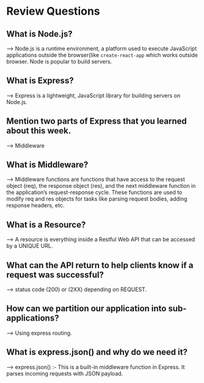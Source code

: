 # Review Questions

## What is Node.js?
-->     Node.js is a runtime environment, a platform used to execute JavaScript  applications outside the browser(like `create-react-app` which works outside browser. 
        Node is popular to build servers.

## What is Express?
-->     Express is a lightweight, JavaScript library for building servers on Node.js.

## Mention two parts of Express that you learned about this week.
-->     Middleware

## What is Middleware?
-->     Middleware functions are functions that have access to the request object (req), the response object (res), and the next middleware function in the application’s request-response cycle. 
        These functions are used to modify req and res objects for tasks like parsing request bodies, adding response headers, etc.

## What is a Resource?
-->     A resource is everything inside a Restful Web API that can be accessed by a UNIQUE URL.

## What can the API return to help clients know if a request was successful?
-->     status code (200) or (2XX) depending on REQUEST.

## How can we partition our application into sub-applications?
-->     Using express routing.

## What is express.json() and why do we need it?
-->     express.json() :- This is a built-in middleware function in Express. It parses incoming requests with JSON payload.
